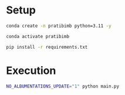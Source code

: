# Setup
```bash
conda create -n pratibimb python=3.11 -y

conda activate pratibimb

pip install -r requirements.txt
```

# Execution

```bash
NO_ALBUMENTATIONS_UPDATE="1" python main.py
```


